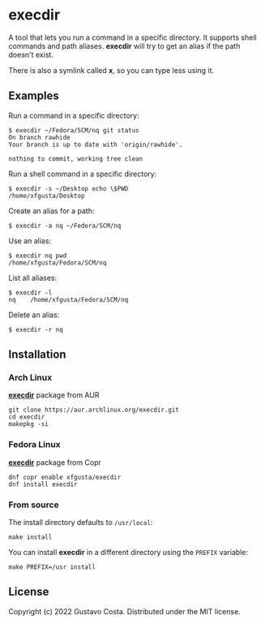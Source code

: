 # execdir

A tool that lets you run a command in a specific directory. It supports shell commands and path aliases. **execdir** will try to get an alias if the path doesn't exist.

There is also a symlink called **x**, so you can type less using it.

## Examples

Run a command in a specific directory:

```text
$ execdir ~/Fedora/SCM/nq git status
On branch rawhide
Your branch is up to date with 'origin/rawhide'.

nothing to commit, working tree clean
```

Run a shell command in a specific directory:

```text
$ execdir -s ~/Desktop echo \$PWD
/home/xfgusta/Desktop
```

Create an alias for a path:

```text
$ execdir -a nq ~/Fedora/SCM/nq
```

Use an alias:

```text
$ execdir nq pwd
/home/xfgusta/Fedora/SCM/nq
```

List all aliases:

```text
$ execdir -l
nq    /home/xfgusta/Fedora/SCM/nq
```

Delete an alias:

```text
$ execdir -r nq
```

## Installation

### Arch Linux

[**execdir**](https://aur.archlinux.org/packages/execdir) package from AUR

```text
git clone https://aur.archlinux.org/execdir.git
cd execdir
makepkg -si
```

### Fedora Linux

[**execdir**](https://copr.fedorainfracloud.org/coprs/xfgusta/execdir/) package from Copr

```text
dnf copr enable xfgusta/execdir
dnf install execdir
```

### From source

The install directory defaults to `/usr/local`:

```text
make install
```

You can install **execdir** in a different directory using the `PREFIX` variable:

```text
make PREFIX=/usr install
```

## License

Copyright (c) 2022 Gustavo Costa. Distributed under the MIT license.
